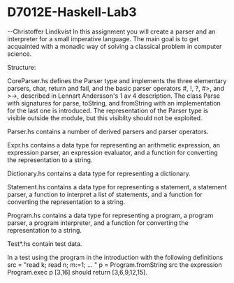 # D7012E-Haskell-Lab3
--Christoffer Lindkvist
In this assignment you will create a parser and an interpreter for a small imperative language. The main goal is to get acquainted with a monadic way of solving a classical problem in computer science. 

Structure:

CoreParser.hs
defines the Parser type and implements the three elementary parsers, char, return and fail,
and the basic parser operators #, !, ?, #>, and >->, described in Lennart Andersson's
1 av 4
description.
The class Parse with signatures for parse, toString, and fromString with an implementation
for the last one is introduced.
The representation of the Parser type is visible outside the module, but this visibilty should not
be exploited.

Parser.hs
contains a number of derived parsers and parser operators.

Expr.hs
contains a data type for representing an arithmetic expression, an expression parser, an
expression evaluator, and a function for converting the representation to a string.

Dictionary.hs
contains a data type for representing a dictionary.

Statement.hs
contains a data type for representing a statement, a statement parser, a function to interpret a
list of statements, and a function for converting the representation to a string.

Program.hs
contains a data type for representing a program, a program parser, a program interpreter, and a
function for converting the representation to a string.

Test*.hs
contain test data.

In a test using the program in the introduction with the following definitions
 src = "read k; read n; m:=1; ... "
 p = Program.fromString src
the expression Program.exec p [3,16] should return [3,6,9,12,15].
